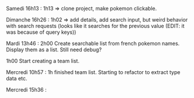 Samedi 16h13 :
1h13 => clone project, make pokemon clickable.

Dimanche 16h26 :
1h02 => add details, add search input, but weird behavior with search requests (looks like it searches for the previous value (EDIT: it was because of query keys))

Mardi 13h46 :
2h00
Create searchable list from french pokemon names. Display them as a list. Still need debug?

1h00
Start creating a team list.

Mercredi 10h57 :
1h finished team list. Starting to refactor to extract type data etc.

Mercredi 15h36 :

